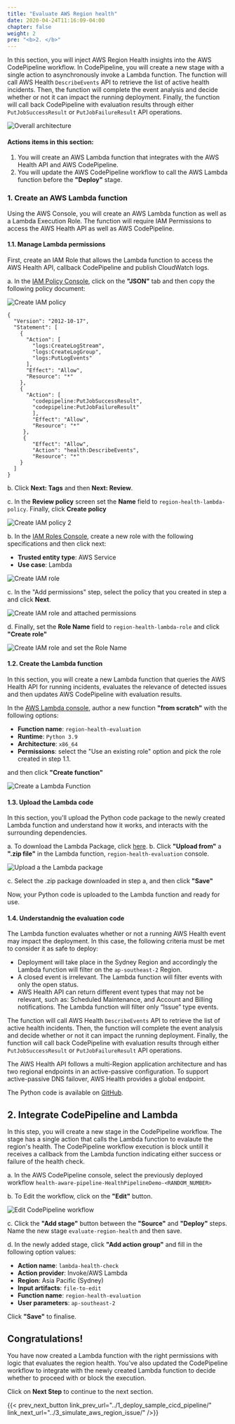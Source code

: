 ```yaml
---
title: "Evaluate AWS Region health"
date: 2020-04-24T11:16:09-04:00
chapter: false
weight: 2
pre: "<b>2. </b>"
---
```


In this section, you will inject AWS Region Health insights into the AWS CodePipeline workflow. In CodePipeline, you will create a new stage with a single action to asynchronously invoke a Lambda function. The function will call AWS Health `DescribeEvents` API to retrieve the list of active health incidents. Then, the function will complete the event analysis and decide whether or not it can impact the running deployment. Finally, the function will call back CodePipeline with evaluation results through either `PutJobSuccessResult` or `PutJobFailureResult` API operations.

![Overall architecture ](/Operations/300_Health_Aware_CICD_Pipelines/Images/architecture.jpeg)


#### Actions items in this section:

1. You will create an AWS Lambda function that integrates with the AWS Health API and AWS CodePipeline.
2. You will update the AWS CodePipeline workflow to call the AWS Lambda function before the **"Deploy"** stage.

### 1. Create an AWS Lambda function

Using the AWS Console, you will create an AWS Lambda function as well as a Lambda Execution Role. The function will require IAM Permissions to access the AWS Health API as well as AWS CodePipeline. 

#### 1.1. Manage Lambda permissions

First, create an IAM Role that allows the Lambda function to access the AWS Health API, callback CodePipeline and publish CloudWatch logs. 

a. In the [IAM Policy Console](https://us-east-1.console.aws.amazon.com/iam/home#/policies$new?step=edit), click on the **"JSON"** tab and then copy the following policy document:

![Create IAM policy ](/Operations/300_Health_Aware_CICD_Pipelines/Images/iam-policy-1.png)

```
{
  "Version": "2012-10-17", 
  "Statement": [
    {
      "Action": [ 
        "logs:CreateLogStream",
        "logs:CreateLogGroup",
        "logs:PutLogEvents"
      ],
      "Effect": "Allow", 
      "Resource": "*"
    },
    {
      "Action": [
        "codepipeline:PutJobSuccessResult",
        "codepipeline:PutJobFailureResult"
        ],
        "Effect": "Allow",
        "Resource": "*"
     },
     {
        "Effect": "Allow",
        "Action": "health:DescribeEvents",
        "Resource": "*"
    }
  ]
}
```



b. Click **Next: Tags** and then **Next: Review**.

c. In the **Review policy** screen set the **Name** field to `region-health-lambda-policy`. Finally, click **Create policy**

![Create IAM policy 2 ](/Operations/300_Health_Aware_CICD_Pipelines/Images/iam-policy-2.png)

b. In the [IAM Roles Console](https://us-east-1.console.aws.amazon.com/iamv2/home?region=ap-southeast-2#/roles/create?step=selectEntities), create a new role with the following specifications and then click next:

* **Trusted entity type**: AWS Service
* **Use case**: Lambda

![Create IAM role ](/Operations/300_Health_Aware_CICD_Pipelines/Images/iam-role-step1.png)

c. In the "Add permissions" step, select the policy that you created in step a and click **Next**. 

![Create IAM role and attached permissions ](/Operations/300_Health_Aware_CICD_Pipelines/Images/iam-role-step2.png)

d. Finally, set the **Role Name** field to `region-health-lambda-role` and click **"Create role"**

![Create IAM role and set the Role Name ](/Operations/300_Health_Aware_CICD_Pipelines/Images/iam-role-step3.png)

#### 1.2. Create the Lambda function

In this section, you will create a new Lambda function that queries the AWS Health API for running incidents, evaluates the relevance of detected issues and then updates AWS CodePipeline with evaluation results. 

In the [AWS Lambda console](https://ap-southeast-2.console.aws.amazon.com/lambda/home?region=ap-southeast-2#/create/function), author a new function **"from scratch"** with the following options:

* **Function name**: `region-health-evaluation`
* **Runtime**: `Python 3.9`
* **Architecture**: `x86_64`
* **Permissions**: select the "Use an existing role" option and pick the role created in step 1.1.

and then click **"Create function"**

![Create a Lambda Function ](/Operations/300_Health_Aware_CICD_Pipelines/Images/lambda-create-step01.png)

#### 1.3. Upload the Lambda code

In this section, you'll upload the Python code package to the newly created Lambda function and understand how it works, and interacts with the surrounding dependencies. 

a. To download the Lambda Package, click [here](/Operations/300_Health_Aware_CICD_Pipelines/Code/function-validate-aws-health.zip).
b. Click **"Upload from"** a **".zip file"** in the Lambda function, `region-health-evaluation` console. 

![Upload a the Lambda package ](/Operations/300_Health_Aware_CICD_Pipelines/Images/lambda-upload.png)

c. Select the .zip package downloaded in step a, and then click **"Save"**

Now, your Python code is uploaded to the Lambda function and ready for use.

#### 1.4. Understandnig the evaluation code

The Lambda function evaluates whether or not a running AWS Health event may impact the deployment. In this case, the following criteria must be met to consider it as safe to deploy:

* Deployment will take place in the Sydney Region and accordingly the Lambda function will filter on the `ap-southeast-2` Region.
* A closed event is irrelevant. The Lambda function will filter events with only the open status.
* AWS Health API can return different event types that may not be relevant, such as: Scheduled Maintenance, and Account and Billing notifications. The Lambda function will filter only “Issue” type events.

The function will call AWS Health `DescribeEvents` API to retrieve the list of active health incidents. Then, the function will complete the event analysis and decide whether or not it can impact the running deployment. Finally, the function will call back CodePipeline with evaluation results through either `PutJobSuccessResult` or `PutJobFailureResult` API operations.

The AWS Health API follows a multi-Region application architecture and has two regional endpoints in an active-passive configuration. To support active-passive DNS failover, AWS Health provides a global endpoint. 

The Python code is available on [GitHub](https://github.com/aws-samples/building-health-aware-cicd-pipelines).

## 2. Integrate CodePipeline and Lambda

In this step, you will create a new stage in the CodePipeline workflow. The stage has a single action that calls the Lambda function to evalaute the region's health. The CodePipeline workflow execution is block untill it receives a callback from the Lambda function indicating either success or failure of the health check. 

a. In the AWS CodePipeline console, select the previously deployed workflow `health-aware-pipeline-HealthPipelineDemo-<RANDOM_NUMBER>`

b. To Edit the workflow, click on the **"Edit"** button. 

![Edit CodePipeline workflow ](/Operations/300_Health_Aware_CICD_Pipelines/Images/codepipeline-edit.png)

c. Click the **"Add stage"** button between the **"Source"** and **"Deploy"** steps. Name the new stage `evaluate-region-health` and then save. 

d. In the newly added stage, click **"Add action group"** and fill in the following option values:

* **Action name**: `lambda-health-check`
* **Action provider**: Invoke/AWS Lambda
* **Region**: Asia Pacific (Sydney)
* **Input artifacts**: `file-to-edit`
* **Function name**: `region-health-evaluation`
* **User parameters**: `ap-southeast-2`

Click **"Save"** to finalise. 

## Congratulations! 

You have now created a Lambda function with the right permissions with logic that evaluates the region health. You've also updated the CodePipeline workflow to integrate with the newly created Lambda function to decide whether to proceed with or block the execution. 

Click on **Next Step** to continue to the next section.

{{< prev_next_button link_prev_url="../1_deploy_sample_cicd_pipeline/" link_next_url="../3_simulate_aws_region_issue/" />}}


